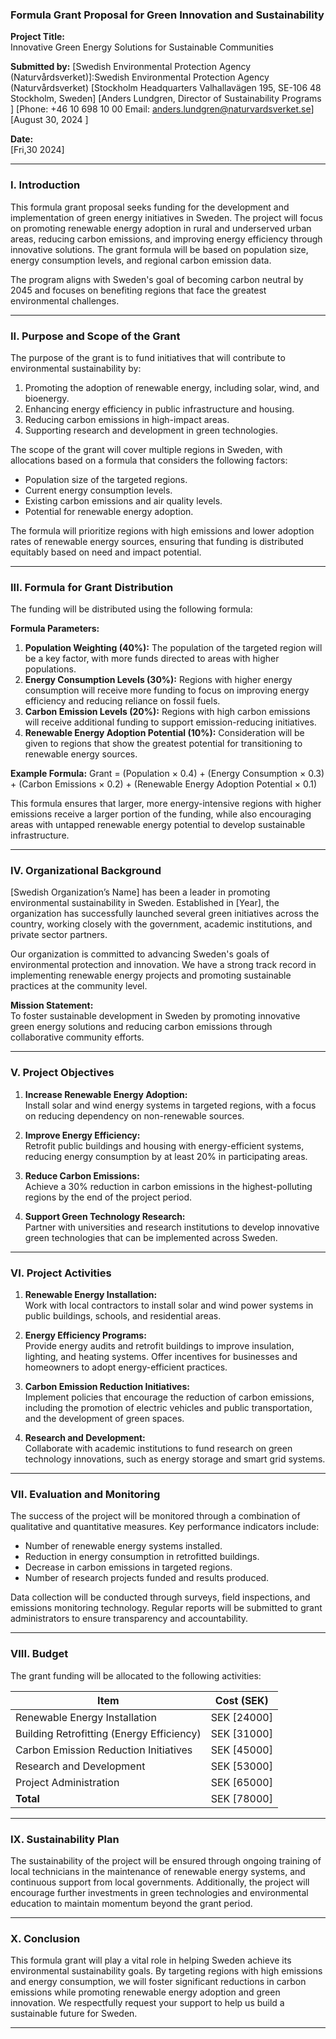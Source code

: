 

### **Formula Grant Proposal for Green Innovation and Sustainability**

**Project Title:**  
Innovative Green Energy Solutions for Sustainable Communities

**Submitted by:**
[Swedish Environmental Protection Agency (Naturvårdsverket)]:Swedish Environmental Protection Agency (Naturvårdsverket)
[Stockholm Headquarters
Valhallavägen 195,
SE-106 48 Stockholm, Sweden]
[Anders Lundgren, Director of Sustainability Programs ]
[Phone: +46 10 698 10 00
Email: anders.lundgren@naturvardsverket.se]
[August 30, 2024 ]


**Date:**  
[Fri,30 2024]

---

### **I. Introduction**
This formula grant proposal seeks funding for the development and implementation of green energy initiatives in Sweden. The project will focus on promoting renewable energy adoption in rural and underserved urban areas, reducing carbon emissions, and improving energy efficiency through innovative solutions. The grant formula will be based on population size, energy consumption levels, and regional carbon emission data.

The program aligns with Sweden's goal of becoming carbon neutral by 2045 and focuses on benefiting regions that face the greatest environmental challenges.

---

### **II. Purpose and Scope of the Grant**
The purpose of the grant is to fund initiatives that will contribute to environmental sustainability by:
1. Promoting the adoption of renewable energy, including solar, wind, and bioenergy.
2. Enhancing energy efficiency in public infrastructure and housing.
3. Reducing carbon emissions in high-impact areas.
4. Supporting research and development in green technologies.

The scope of the grant will cover multiple regions in Sweden, with allocations based on a formula that considers the following factors:
- Population size of the targeted regions.
- Current energy consumption levels.
- Existing carbon emissions and air quality levels.
- Potential for renewable energy adoption.

The formula will prioritize regions with high emissions and lower adoption rates of renewable energy sources, ensuring that funding is distributed equitably based on need and impact potential.

---

### **III. Formula for Grant Distribution**
The funding will be distributed using the following formula:

**Formula Parameters:**
1. **Population Weighting (40%):** The population of the targeted region will be a key factor, with more funds directed to areas with higher populations.
2. **Energy Consumption Levels (30%):** Regions with higher energy consumption will receive more funding to focus on improving energy efficiency and reducing reliance on fossil fuels.
3. **Carbon Emission Levels (20%):** Regions with high carbon emissions will receive additional funding to support emission-reducing initiatives.
4. **Renewable Energy Adoption Potential (10%):** Consideration will be given to regions that show the greatest potential for transitioning to renewable energy sources.

**Example Formula:**
Grant = (Population × 0.4) + (Energy Consumption × 0.3) + (Carbon Emissions × 0.2) + (Renewable Energy Adoption Potential × 0.1)

This formula ensures that larger, more energy-intensive regions with higher emissions receive a larger portion of the funding, while also encouraging areas with untapped renewable energy potential to develop sustainable infrastructure.

---

### **IV. Organizational Background**
[Swedish Organization’s Name] has been a leader in promoting environmental sustainability in Sweden. Established in [Year], the organization has successfully launched several green initiatives across the country, working closely with the government, academic institutions, and private sector partners.

Our organization is committed to advancing Sweden's goals of environmental protection and innovation. We have a strong track record in implementing renewable energy projects and promoting sustainable practices at the community level.

**Mission Statement:**  
To foster sustainable development in Sweden by promoting innovative green energy solutions and reducing carbon emissions through collaborative community efforts.

---

### **V. Project Objectives**
1. **Increase Renewable Energy Adoption:**  
   Install solar and wind energy systems in targeted regions, with a focus on reducing dependency on non-renewable sources.

2. **Improve Energy Efficiency:**  
   Retrofit public buildings and housing with energy-efficient systems, reducing energy consumption by at least 20% in participating areas.

3. **Reduce Carbon Emissions:**  
   Achieve a 30% reduction in carbon emissions in the highest-polluting regions by the end of the project period.

4. **Support Green Technology Research:**  
   Partner with universities and research institutions to develop innovative green technologies that can be implemented across Sweden.

---

### **VI. Project Activities**

1. **Renewable Energy Installation:**  
   Work with local contractors to install solar and wind power systems in public buildings, schools, and residential areas.

2. **Energy Efficiency Programs:**  
   Provide energy audits and retrofit buildings to improve insulation, lighting, and heating systems. Offer incentives for businesses and homeowners to adopt energy-efficient practices.

3. **Carbon Emission Reduction Initiatives:**  
   Implement policies that encourage the reduction of carbon emissions, including the promotion of electric vehicles and public transportation, and the development of green spaces.

4. **Research and Development:**  
   Collaborate with academic institutions to fund research on green technology innovations, such as energy storage and smart grid systems.

---

### **VII. Evaluation and Monitoring**
The success of the project will be monitored through a combination of qualitative and quantitative measures. Key performance indicators include:
- Number of renewable energy systems installed.
- Reduction in energy consumption in retrofitted buildings.
- Decrease in carbon emissions in targeted regions.
- Number of research projects funded and results produced.

Data collection will be conducted through surveys, field inspections, and emissions monitoring technology. Regular reports will be submitted to grant administrators to ensure transparency and accountability.

---

### **VIII. Budget**
The grant funding will be allocated to the following activities:

| **Item**                            | **Cost (SEK)** |
|-------------------------------------|----------------|
| Renewable Energy Installation       | SEK [24000] |
| Building Retrofitting (Energy Efficiency) | SEK [31000] |
| Carbon Emission Reduction Initiatives | SEK [45000] |
| Research and Development             | SEK [53000] |
| Project Administration               | SEK [65000] |
| **Total**                            | SEK [78000] |

---

### **IX. Sustainability Plan**
The sustainability of the project will be ensured through ongoing training of local technicians in the maintenance of renewable energy systems, and continuous support from local governments. Additionally, the project will encourage further investments in green technologies and environmental education to maintain momentum beyond the grant period.

---

### **X. Conclusion**
This formula grant will play a vital role in helping Sweden achieve its environmental sustainability goals. By targeting regions with high emissions and energy consumption, we will foster significant reductions in carbon emissions while promoting renewable energy adoption and green innovation. We respectfully request your support to help us build a sustainable future for Sweden.

---

